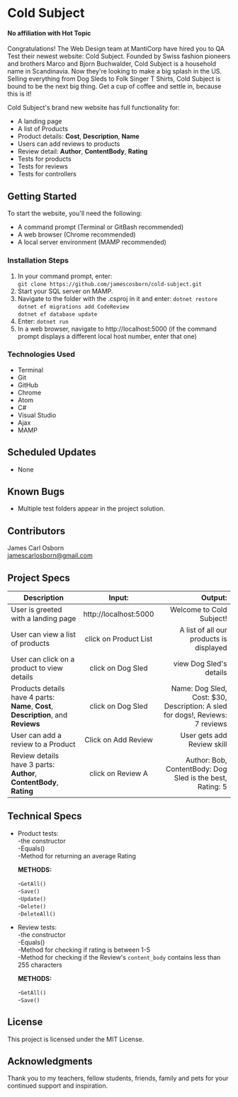 # Cold Subject  
#### No affiliation with Hot Topic  

Congratulations! The Web Design team at MantiCorp have hired you to QA Test their newest website: Cold Subject. Founded by Swiss fashion pioneers and brothers Marco and Bjorn Buchwalder, Cold Subject is a household name in Scandinavia. Now they're looking to make a big splash in the US. Selling everything from Dog Sleds to Folk Singer T Shirts, Cold Subject is bound to be the next big thing. Get a cup of coffee and settle in, because this is it!

Cold Subject's brand new website has full functionality for:  
* A landing page  
* A list of Products  
* Product details: __Cost__, __Description__, __Name__  
* Users can add reviews to products  
* Review detail: __Author__, __ContentBody__, __Rating__  
* Tests for products
* Tests for reviews
* Tests for controllers

## Getting Started

To start the website, you'll need the following:

* A command prompt (Terminal or GitBash recommended)
* A web browser (Chrome recommended)
* A local server environment (MAMP recommended)

### Installation Steps

1. In your command prompt, enter:  
  `git clone https://github.com/jamescosborn/cold-subject.git`
2. Start your SQL server on MAMP.
3. Navigate to the folder with the .csproj in it and enter: 
`dotnet restore`
`dotnet ef migrations add CodeReview`    
`dotnet ef database update`
4. Enter:  `dotnet run`
5. In a web browser, navigate to http://localhost:5000 (if the command prompt displays a different local host number, enter that one)

### Technologies Used

* Terminal  
* Git  
* GitHub   
* Chrome  
* Atom  
* C#  
* Visual Studio  
* Ajax  
* MAMP

## Scheduled Updates

* None

## Known Bugs

* Multiple test folders appear in the project solution.

## Contributors

James Carl Osborn  
jamescarlosborn@gmail.com  

## Project Specs

| Description        | Input:           | Output:  |
| ------------- |:-------------:| -----:|
| User is greeted with a landing page       | http://localhost:5000       | Welcome to Cold Subject!    |
| User can view a list of products       | click on Product List       | A list of all our products is displayed    |
| User can click on a product to view details       | click on Dog Sled       | view Dog Sled's details    |
| Products details have 4 parts: __Name__, __Cost__, __Description__, and __Reviews__       |  click on Dog Sled       | Name: Dog Sled, Cost: $30, Description: A sled for dogs!, Reviews: 7 reviews  |
| User can add a review to a Product  |  Click on Add Review  | User gets add Review skill  |
| Review details have 3 parts: __Author__, __ContentBody__, __Rating__ | click on Review A  | Author: Bob, ContentBody: Dog Sled is the best, Rating: 5  |

## Technical Specs

* Product tests:     
  -the constructor  
  -Equals()  
  -Method for returning an average Rating  

  __METHODS:__  

  -`GetAll()`  
  -`Save()`  
  -`Update()`  
  -`Delete()`  
  -`DeleteAll()`  

* Review tests:  
  -the constructor  
  -Equals()  
  -Method for checking if rating is between 1-5  
  -Method for checking if the Review's `content_body` contains less than 255 characters  

  __METHODS:__  

  -`GetAll()`  
  -`Save()`  


## License

This project is licensed under the MIT License.

## Acknowledgments

Thank you to my teachers, fellow students, friends, family and pets for your continued support and inspiration.  
